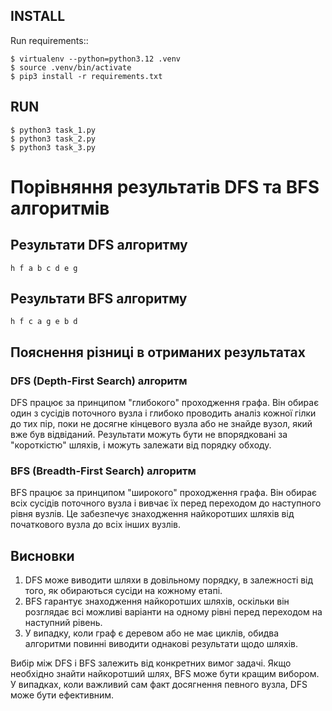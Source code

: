 
INSTALL
------------
Run requirements::

    $ virtualenv --python=python3.12 .venv
	$ source .venv/bin/activate 
    $ pip3 install -r requirements.txt

RUN
------------
    $ python3 task_1.py
	$ python3 task_2.py
	$ python3 task_3.py


# Порівняння результатів DFS та BFS алгоритмів

## Результати DFS алгоритму
```h f a b c d e g```

## Результати BFS алгоритму
```h f c a g e b d```

## Пояснення різниці в отриманих результатах

### DFS (Depth-First Search) алгоритм
DFS працює за принципом "глибокого" проходження графа. Він обирає один з сусідів поточного вузла і глибоко проводить аналіз кожної гілки до тих пір, поки не досягне кінцевого вузла або не знайде вузол, який вже був відвіданий. Результати можуть бути не впорядковані за "короткістю" шляхів, і можуть залежати від порядку обходу.

### BFS (Breadth-First Search) алгоритм
BFS працює за принципом "широкого" проходження графа. Він обирає всіх сусідів поточного вузла і вивчає їх перед переходом до наступного рівня вузлів. Це забезпечує знаходження найкоротших шляхів від початкового вузла до всіх інших вузлів.

## Висновки
1. DFS може виводити шляхи в довільному порядку, в залежності від того, як обираються сусіди на кожному етапі.
2. BFS гарантує знаходження найкоротших шляхів, оскільки він розглядає всі можливі варіанти на одному рівні перед переходом на наступний рівень.
3. У випадку, коли граф є деревом або не має циклів, обидва алгоритми повинні виводити однакові результати щодо шляхів.

Вибір між DFS і BFS залежить від конкретних вимог задачі. Якщо необхідно знайти найкоротший шлях, BFS може бути кращим вибором. У випадках, коли важливий сам факт досягнення певного вузла, DFS може бути ефективним.